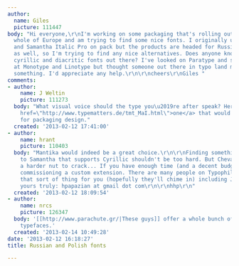 ```yaml
---
author:
  name: Giles
  picture: 111447
body: "Hi everyone,\r\nI'm working on some packaging that's rolling out through the
  whole of Europe and am trying to find some nice fonts. I originally used Chevalier
  and Samantha Italic Pro on pack but the products are headed for Russia and Poland
  as well, so I'm trying to find any nice alternatives. Does anyone know of any nice
  cyrillic and diacritic fonts out there? I've looked on Paratype and spoken to people
  at Monotype and Linotype but thought someone out there in typo land might know of
  something. I'd appreciate any help.\r\n\r\ncheers\r\nGiles "
comments:
- author:
    name: J Weltin
    picture: 111273
  body: "What visual voice should the type you\u2019re after speak? Here\u2019s <a
    href=\"http://www.typematters.de/tmt_MaI.html\">one</a> that would be suitable
    for packaging design."
  created: '2013-02-12 17:41:00'
- author:
    name: hrant
    picture: 110403
  body: "Mantika would indeed be a great choice.\r\n\r\nFinding something similar
    to Samantha that supports Cyrillic shouldn't be too hard. But Chevalier is probably
    a harder nut to crack... If you have enough time (and a decent budget :-) consider
    commissioning a custom extension. There are many people on Typophile who can do
    that sort of thing for you (hopefully they'll chime in) including J\xFCrgen, and
    yours truly: hpapazian at gmail dot com\r\n\r\nhhp\r\n"
  created: '2013-02-12 18:09:54'
- author:
    name: nrcs
    picture: 126347
  body: '[[http://www.parachute.gr/|These guys]] offer a whole bunch of nice cyrillic
    typefaces.'
  created: '2013-02-14 10:49:28'
date: '2013-02-12 16:18:27'
title: Russian and Polish fonts

---
```

